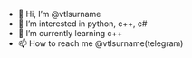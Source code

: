 - 👋 Hi, I’m @vtlsurname
- 👀 I’m interested in python, c++, c#
- 🌱 I’m currently learning c++
- 📫 How to reach me @vtlsurname(telegram)
